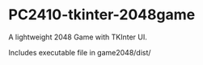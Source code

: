 # PC2410-tkinter-2048game
A lightweight 2048 Game with TKInter UI.

Includes executable file in game2048/dist/
